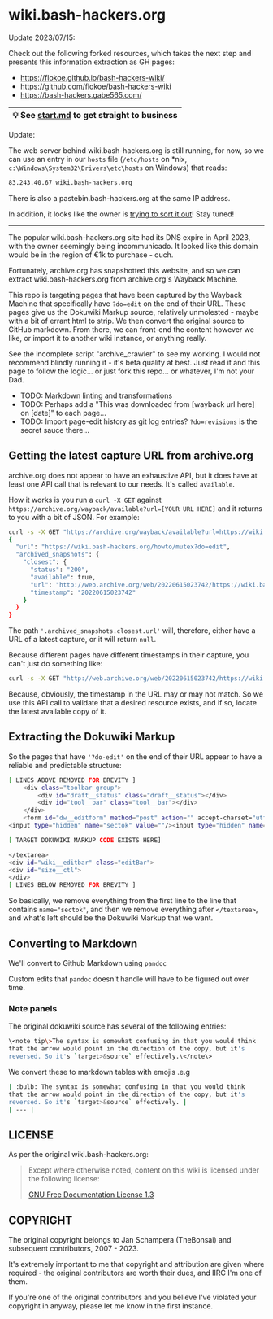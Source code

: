 # wiki.bash-hackers.org

Update 2023/07/15:

Check out the following forked resources, which takes the next step and presents this information extraction as GH pages:

* https://flokoe.github.io/bash-hackers-wiki/
* https://github.com/flokoe/bash-hackers-wiki
* https://bash-hackers.gabe565.com/

| :bulb: See [start.md](start.md) to get straight to business |
| --- |

Update:

The web server behind wiki.bash-hackers.org is still running, for now, so we can use an entry in our `hosts` file (`/etc/hosts` on *nix, `c:\Windows\System32\Drivers\etc\hosts` on Windows) that reads:

```bash
83.243.40.67 wiki.bash-hackers.org
```

There is also a pastebin.bash-hackers.org at the same IP address.

In addition, it looks like the owner is [trying to sort it out](https://www.reddit.com/r/bash/comments/12klulf/bashhackersorg_is_now_a_parking_domain/jj6xx1s/)!  Stay tuned!

---

The popular wiki.bash-hackers.org site had its DNS expire in April 2023, with the owner seemingly being incommunicado.  It looked like this domain would be in the region of €1k to purchase - ouch.

Fortunately, archive.org has snapshotted this website, and so we can extract wiki.bash-hackers.org from archive.org's Wayback Machine.

This repo is targeting pages that have been captured by the Wayback Machine that specifically have `?do=edit` on the end of their URL.  These pages give us the Dokuwiki Markup source, relatively unmolested - maybe with a bit of errant html to strip.  We then convert the original source to GitHub markdown.  From there, we can front-end the content however we like, or import it to another wiki instance, or anything really.

See the incomplete script "archive_crawler" to see my working.  I would not recommend blindly running it - it's beta quality at best.  Just read it and this page to follow the logic... or just fork this repo... or whatever, I'm not your Dad.

- TODO: Markdown linting and transformations
- TODO: Perhaps add a "This was downloaded from [wayback url here] on [date]" to each page...
- TODO: Import page-edit history as git log entries?  `?do=revisions` is the secret sauce there...

## Getting the latest capture URL from archive.org

archive.org does not appear to have an exhaustive API, but it does have at least one API call that is relevant to our needs.  It's called `available`.

How it works is you run a `curl -X GET` against `https://archive.org/wayback/available?url=[YOUR URL HERE]` and it returns to you with a bit of JSON.  For example:

```bash
curl -s -X GET "https://archive.org/wayback/available?url=https://wiki.bash-hackers.org/howto/mutex?do=edit" | jq -r '.'
{
  "url": "https://wiki.bash-hackers.org/howto/mutex?do=edit",
  "archived_snapshots": {
    "closest": {
      "status": "200",
      "available": true,
      "url": "http://web.archive.org/web/20220615023742/https://wiki.bash-hackers.org/howto/mutex?do=edit",
      "timestamp": "20220615023742"
    }
  }
}
```

The path `'.archived_snapshots.closest.url'` will, therefore, either have a URL of a latest capture, or it will return `null`.

Because different pages have different timestamps in their capture, you can't just do something like:

```bash
curl -s -X GET "http://web.archive.org/web/20220615023742/https://wiki.bash-hackers.org/some/other/page?do=edit"

```

Because, obviously, the timestamp in the URL may or may not match.  So we use this API call to validate that a desired resource exists, and if so, locate the latest available copy of it.

## Extracting the Dokuwiki Markup

So the pages that have `'?do-edit'` on the end of their URL appear to have a reliable and predictable structure:

```bash
[ LINES ABOVE REMOVED FOR BREVITY ]
    <div class="toolbar group">
        <div id="draft__status" class="draft__status"></div>
        <div id="tool__bar" class="tool__bar"></div>
    </div>
    <form id="dw__editform" method="post" action="" accept-charset="utf-8" class=" form-inline"><div class="no">
<input type="hidden" name="sectok" value=""/><input type="hidden" name="id" value="wishes"/>[REST OF LINE REMOVED FOR BREVITY]

[ TARGET DOKUWIKI MARKUP CODE EXISTS HERE]

</textarea>
<div id="wiki__editbar" class="editBar">
<div id="size__ctl">
</div>
[ LINES BELOW REMOVED FOR BREVITY ]
```

So basically, we remove everything from the first line to the line that contains `name="sectok"`, and then we remove everything after `</textarea>`, and what's left should be the Dokuwiki Markup that we want.

## Converting to Markdown

We'll convert to Github Markdown using `pandoc`

Custom edits that `pandoc` doesn't handle will have to be figured out over time.

### Note panels

The original dokuwiki source has several of the following entries:

```bash
\<note tip\>The syntax is somewhat confusing in that you would think
that the arrow would point in the direction of the copy, but it's
reversed. So it's `target>&source` effectively.\</note\>
```

We convert these to markdown tables with emojis .e.g

```bash
| :bulb: The syntax is somewhat confusing in that you would think
that the arrow would point in the direction of the copy, but it's
reversed. So it's `target>&source` effectively. |
| --- |
```

## LICENSE

As per the original wiki.bash-hackers.org:

> Except where otherwise noted, content on this wiki is licensed under the following license:  
>  
> [GNU Free Documentation License 1.3](https://web.archive.org/web/20220930131429/http://www.gnu.org/licenses/fdl-1.3.html)

## COPYRIGHT

The original copyright belongs to Jan Schampera (TheBonsai) and subsequent contributors, 2007 - 2023.

It's extremely important to me that copyright and attribution are given where required - the original contributors are worth their dues, and IIRC I'm one of them.

If you're one of the original contributors and you believe I've violated your copyright in anyway, please let me know in the first instance.
